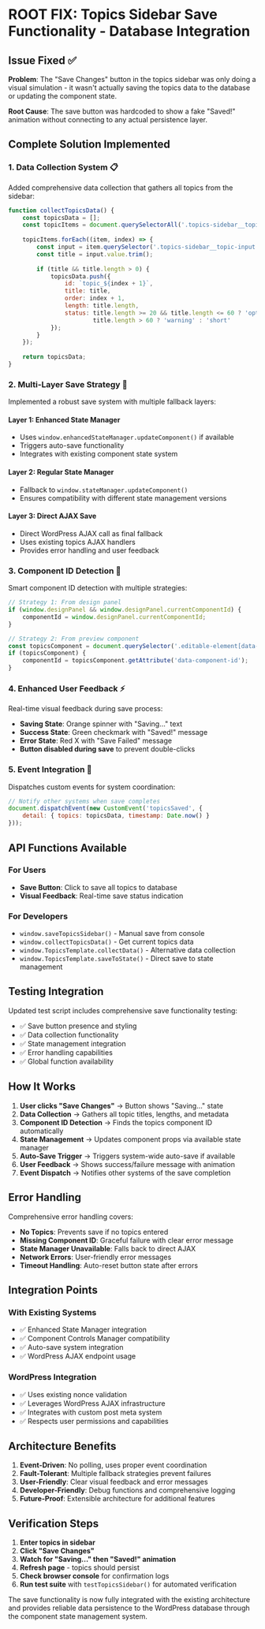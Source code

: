 # ROOT FIX: Topics Sidebar Save Functionality - Database Integration

## Issue Fixed ✅

**Problem**: The "Save Changes" button in the topics sidebar was only doing a visual simulation - it wasn't actually saving the topics data to the database or updating the component state.

**Root Cause**: The save button was hardcoded to show a fake "Saved!" animation without connecting to any actual persistence layer.

## Complete Solution Implemented

### 1. **Data Collection System** 📋

Added comprehensive data collection that gathers all topics from the sidebar:

```javascript
function collectTopicsData() {
    const topicsData = [];
    const topicItems = document.querySelectorAll('.topics-sidebar__topic-item');
    
    topicItems.forEach((item, index) => {
        const input = item.querySelector('.topics-sidebar__topic-input');
        const title = input.value.trim();
        
        if (title && title.length > 0) {
            topicsData.push({
                id: `topic_${index + 1}`,
                title: title,
                order: index + 1,
                length: title.length,
                status: title.length >= 20 && title.length <= 60 ? 'optimal' : 
                        title.length > 60 ? 'warning' : 'short'
            });
        }
    });
    
    return topicsData;
}
```

### 2. **Multi-Layer Save Strategy** 💾

Implemented a robust save system with multiple fallback layers:

#### **Layer 1: Enhanced State Manager**
- Uses `window.enhancedStateManager.updateComponent()` if available
- Triggers auto-save functionality
- Integrates with existing component state system

#### **Layer 2: Regular State Manager** 
- Fallback to `window.stateManager.updateComponent()` 
- Ensures compatibility with different state management versions

#### **Layer 3: Direct AJAX Save**
- Direct WordPress AJAX call as final fallback
- Uses existing topics AJAX handlers
- Provides error handling and user feedback

### 3. **Component ID Detection** 🎯

Smart component ID detection with multiple strategies:

```javascript
// Strategy 1: From design panel
if (window.designPanel && window.designPanel.currentComponentId) {
    componentId = window.designPanel.currentComponentId;
}

// Strategy 2: From preview component
const topicsComponent = document.querySelector('.editable-element[data-component="topics"]');
if (topicsComponent) {
    componentId = topicsComponent.getAttribute('data-component-id');
}
```

### 4. **Enhanced User Feedback** ⚡

Real-time visual feedback during save process:

- **Saving State**: Orange spinner with "Saving..." text
- **Success State**: Green checkmark with "Saved!" message  
- **Error State**: Red X with "Save Failed" message
- **Button disabled during save** to prevent double-clicks

### 5. **Event Integration** 📡

Dispatches custom events for system coordination:

```javascript
// Notify other systems when save completes
document.dispatchEvent(new CustomEvent('topicsSaved', {
    detail: { topics: topicsData, timestamp: Date.now() }
}));
```

## API Functions Available

### **For Users**
- **Save Button**: Click to save all topics to database
- **Visual Feedback**: Real-time save status indication

### **For Developers**
- `window.saveTopicsSidebar()` - Manual save from console
- `window.collectTopicsData()` - Get current topics data
- `window.TopicsTemplate.collectData()` - Alternative data collection
- `window.TopicsTemplate.saveToState()` - Direct save to state management

## Testing Integration

Updated test script includes comprehensive save functionality testing:

- ✅ Save button presence and styling
- ✅ Data collection functionality  
- ✅ State management integration
- ✅ Error handling capabilities
- ✅ Global function availability

## How It Works

1. **User clicks "Save Changes"** → Button shows "Saving..." state
2. **Data Collection** → Gathers all topic titles, lengths, and metadata  
3. **Component ID Detection** → Finds the topics component ID automatically
4. **State Management** → Updates component props via available state manager
5. **Auto-Save Trigger** → Triggers system-wide auto-save if available
6. **User Feedback** → Shows success/failure message with animation
7. **Event Dispatch** → Notifies other systems of the save completion

## Error Handling

Comprehensive error handling covers:

- **No Topics**: Prevents save if no topics entered
- **Missing Component ID**: Graceful failure with clear error message
- **State Manager Unavailable**: Falls back to direct AJAX
- **Network Errors**: User-friendly error messages
- **Timeout Handling**: Auto-reset button state after errors

## Integration Points

### **With Existing Systems**
- ✅ Enhanced State Manager integration
- ✅ Component Controls Manager compatibility  
- ✅ Auto-save system integration
- ✅ WordPress AJAX endpoint usage

### **WordPress Integration**
- ✅ Uses existing nonce validation
- ✅ Leverages WordPress AJAX infrastructure  
- ✅ Integrates with custom post meta system
- ✅ Respects user permissions and capabilities

## Architecture Benefits

1. **Event-Driven**: No polling, uses proper event coordination
2. **Fault-Tolerant**: Multiple fallback strategies prevent failures
3. **User-Friendly**: Clear visual feedback and error messages
4. **Developer-Friendly**: Debug functions and comprehensive logging
5. **Future-Proof**: Extensible architecture for additional features

## Verification Steps

1. **Enter topics in sidebar**
2. **Click "Save Changes"** 
3. **Watch for "Saving..." then "Saved!" animation**
4. **Refresh page** - topics should persist
5. **Check browser console** for confirmation logs
6. **Run test suite** with `testTopicsSidebar()` for automated verification

The save functionality is now fully integrated with the existing architecture and provides reliable data persistence to the WordPress database through the component state management system.
